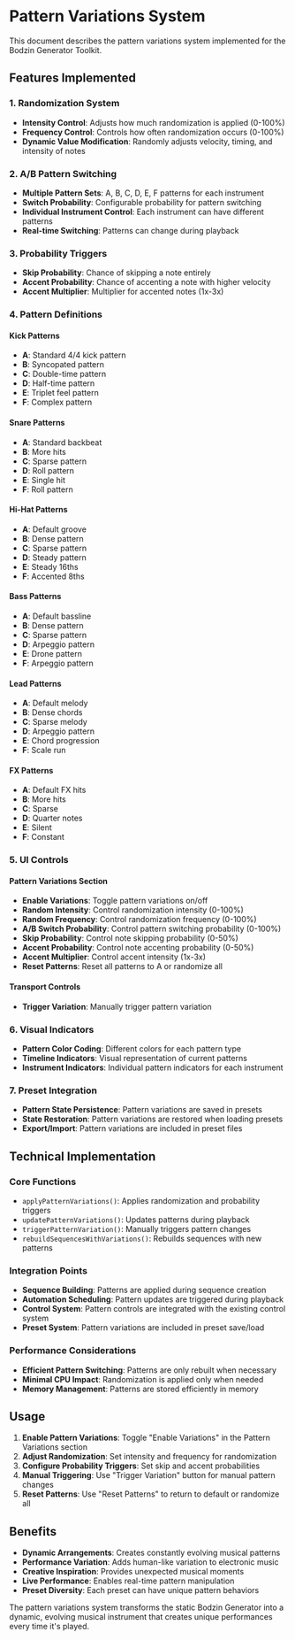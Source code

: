 # Pattern Variations System

This document describes the pattern variations system implemented for the Bodzin Generator Toolkit.

## Features Implemented

### 1. Randomization System
- **Intensity Control**: Adjusts how much randomization is applied (0-100%)
- **Frequency Control**: Controls how often randomization occurs (0-100%)
- **Dynamic Value Modification**: Randomly adjusts velocity, timing, and intensity of notes

### 2. A/B Pattern Switching
- **Multiple Pattern Sets**: A, B, C, D, E, F patterns for each instrument
- **Switch Probability**: Configurable probability for pattern switching
- **Individual Instrument Control**: Each instrument can have different patterns
- **Real-time Switching**: Patterns can change during playback

### 3. Probability Triggers
- **Skip Probability**: Chance of skipping a note entirely
- **Accent Probability**: Chance of accenting a note with higher velocity
- **Accent Multiplier**: Multiplier for accented notes (1x-3x)

### 4. Pattern Definitions

#### Kick Patterns
- **A**: Standard 4/4 kick pattern
- **B**: Syncopated pattern
- **C**: Double-time pattern
- **D**: Half-time pattern
- **E**: Triplet feel pattern
- **F**: Complex pattern

#### Snare Patterns
- **A**: Standard backbeat
- **B**: More hits
- **C**: Sparse pattern
- **D**: Roll pattern
- **E**: Single hit
- **F**: Roll pattern

#### Hi-Hat Patterns
- **A**: Default groove
- **B**: Dense pattern
- **C**: Sparse pattern
- **D**: Steady pattern
- **E**: Steady 16ths
- **F**: Accented 8ths

#### Bass Patterns
- **A**: Default bassline
- **B**: Dense pattern
- **C**: Sparse pattern
- **D**: Arpeggio pattern
- **E**: Drone pattern
- **F**: Arpeggio pattern

#### Lead Patterns
- **A**: Default melody
- **B**: Dense chords
- **C**: Sparse melody
- **D**: Arpeggio pattern
- **E**: Chord progression
- **F**: Scale run

#### FX Patterns
- **A**: Default FX hits
- **B**: More hits
- **C**: Sparse
- **D**: Quarter notes
- **E**: Silent
- **F**: Constant

### 5. UI Controls

#### Pattern Variations Section
- **Enable Variations**: Toggle pattern variations on/off
- **Random Intensity**: Control randomization intensity (0-100%)
- **Random Frequency**: Control randomization frequency (0-100%)
- **A/B Switch Probability**: Control pattern switching probability (0-100%)
- **Skip Probability**: Control note skipping probability (0-50%)
- **Accent Probability**: Control note accenting probability (0-50%)
- **Accent Multiplier**: Control accent intensity (1x-3x)
- **Reset Patterns**: Reset all patterns to A or randomize all

#### Transport Controls
- **Trigger Variation**: Manually trigger pattern variation

### 6. Visual Indicators
- **Pattern Color Coding**: Different colors for each pattern type
- **Timeline Indicators**: Visual representation of current patterns
- **Instrument Indicators**: Individual pattern indicators for each instrument

### 7. Preset Integration
- **Pattern State Persistence**: Pattern variations are saved in presets
- **State Restoration**: Pattern variations are restored when loading presets
- **Export/Import**: Pattern variations are included in preset files

## Technical Implementation

### Core Functions
- `applyPatternVariations()`: Applies randomization and probability triggers
- `updatePatternVariations()`: Updates patterns during playback
- `triggerPatternVariation()`: Manually triggers pattern changes
- `rebuildSequencesWithVariations()`: Rebuilds sequences with new patterns

### Integration Points
- **Sequence Building**: Patterns are applied during sequence creation
- **Automation Scheduling**: Pattern updates are triggered during playback
- **Control System**: Pattern controls are integrated with the existing control system
- **Preset System**: Pattern variations are included in preset save/load

### Performance Considerations
- **Efficient Pattern Switching**: Patterns are only rebuilt when necessary
- **Minimal CPU Impact**: Randomization is applied only when needed
- **Memory Management**: Patterns are stored efficiently in memory

## Usage

1. **Enable Pattern Variations**: Toggle "Enable Variations" in the Pattern Variations section
2. **Adjust Randomization**: Set intensity and frequency for randomization
3. **Configure Probability Triggers**: Set skip and accent probabilities
4. **Manual Triggering**: Use "Trigger Variation" button for manual pattern changes
5. **Reset Patterns**: Use "Reset Patterns" to return to default or randomize all

## Benefits

- **Dynamic Arrangements**: Creates constantly evolving musical patterns
- **Performance Variation**: Adds human-like variation to electronic music
- **Creative Inspiration**: Provides unexpected musical moments
- **Live Performance**: Enables real-time pattern manipulation
- **Preset Diversity**: Each preset can have unique pattern behaviors

The pattern variations system transforms the static Bodzin Generator into a dynamic, evolving musical instrument that creates unique performances every time it's played.